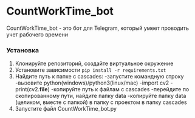 # CountWorkTime_bot
CountWorkTime_bot - это бот для Telegram, который умеет проводить учет рабочего времени

### Установка

1. Клонируйте репозиторий, создайте виртуальное окружение
2. Установите зависимости `pip install -r requirements.txt`
3. Найдите путь к папке с cascades:
    -запустите командную строку
    -вызовите python(windows)/python3(linux/mac)
    -import cv2
    -print(cv2.__file__)
    -копируйте путь к файлам с cascades
    -перейдите по скопированному пути, найдите папку data
    -копируйте папку data (целиком, вместе с папкой) в папку с проектом в папку cascades
4. Запустите файл CountWorkTime_bot.py
